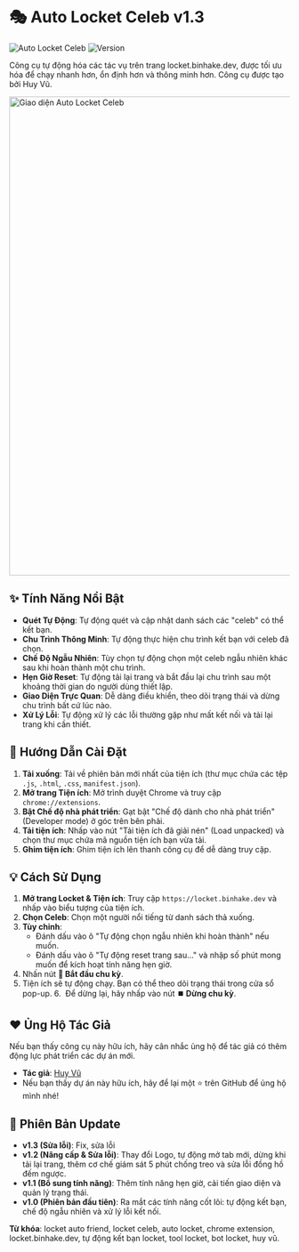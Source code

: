 # 🎭 Auto Locket Celeb v1.3

![Auto Locket Celeb](https://img.shields.io/badge/Auto%20Locket-Celeb-purple?style=for-the-badge&logo=github)
![Version](https://img.shields.io/badge/Version-v1.4-blue?style=for-the-badge)

Công cụ tự động hóa các tác vụ trên trang locket.binhake.dev, được tối ưu hóa để chạy nhanh hơn, ổn định hơn và thông minh hơn. Công cụ được tạo bởi Huy Vũ.

<img width="1070" height="861" alt="Giao diện Auto Locket Celeb" src="https://github.com/user-attachments/assets/c2249640-0c7e-41b2-8107-f8f24b5077b1" />

## ✨ Tính Năng Nổi Bật

- **Quét Tự Động**: Tự động quét và cập nhật danh sách các "celeb" có thể kết bạn.
- **Chu Trình Thông Minh**: Tự động thực hiện chu trình kết bạn với celeb đã chọn.
- **Chế Độ Ngẫu Nhiên**: Tùy chọn tự động chọn một celeb ngẫu nhiên khác sau khi hoàn thành một chu trình.
- **Hẹn Giờ Reset**: Tự động tải lại trang và bắt đầu lại chu trình sau một khoảng thời gian do người dùng thiết lập.
- **Giao Diện Trực Quan**: Dễ dàng điều khiển, theo dõi trạng thái và dừng chu trình bất cứ lúc nào.
- **Xử Lý Lỗi**: Tự động xử lý các lỗi thường gặp như mất kết nối và tải lại trang khi cần thiết.

## 🚀 Hướng Dẫn Cài Đặt

1.  **Tải xuống**: Tải về phiên bản mới nhất của tiện ích (thư mục chứa các tệp `.js`, `.html`, `.css`, `manifest.json`).
2.  **Mở trang Tiện ích**: Mở trình duyệt Chrome và truy cập `chrome://extensions`.
3.  **Bật Chế độ nhà phát triển**: Gạt bật "Chế độ dành cho nhà phát triển" (Developer mode) ở góc trên bên phải.
4.  **Tải tiện ích**: Nhấp vào nút "Tải tiện ích đã giải nén" (Load unpacked) và chọn thư mục chứa mã nguồn tiện ích bạn vừa tải.
5.  **Ghim tiện ích**: Ghim tiện ích lên thanh công cụ để dễ dàng truy cập.

## 💡 Cách Sử Dụng

1.  **Mở trang Locket & Tiện ích**: Truy cập `https://locket.binhake.dev` và nhấp vào biểu tượng của tiện ích.
2.  **Chọn Celeb**: Chọn một người nổi tiếng từ danh sách thả xuống.
3.  **Tùy chỉnh**:
    -   Đánh dấu vào ô "Tự động chọn ngẫu nhiên khi hoàn thành" nếu muốn.
    -   Đánh dấu vào ô "Tự động reset trang sau..." và nhập số phút mong muốn để kích hoạt tính năng hẹn giờ.
4.  Nhấn nút **🚀 Bắt đầu chu kỳ**.
5.  Tiện ích sẽ tự động chạy. Bạn có thể theo dõi trạng thái trong cửa sổ pop-up.
6.  Để dừng lại, hãy nhấp vào nút **⏹️ Dừng chu kỳ**.

## ❤️ Ủng Hộ Tác Giả

Nếu bạn thấy công cụ này hữu ích, hãy cân nhắc ủng hộ để tác giả có thêm động lực phát triển các dự án mới.

-   **Tác giả**: [Huy Vũ](https://beacons.ai/huyvu2512)
-   Nếu bạn thấy dự án này hữu ích, hãy để lại một ⭐ trên GitHub để ủng hộ mình nhé!

## 📄 Phiên Bản Update

- **v1.3 (Sửa lỗi)**: Fix, sửa lỗi
- **v1.2 (Nâng cấp & Sửa lỗi)**: Thay đổi Logo, tự động mở tab mới, dừng khi tải lại trang, thêm cơ chế giám sát 5 phút chống treo và sửa lỗi đồng hồ đếm ngược.
- **v1.1 (Bổ sung tính năng)**: Thêm tính năng hẹn giờ, cải tiến giao diện và quản lý trạng thái.
- **v1.0 (Phiên bản đầu tiên)**: Ra mắt các tính năng cốt lõi: tự động kết bạn, chế độ ngẫu nhiên và xử lý lỗi kết nối.

**Từ khóa**: locket auto friend, locket celeb, auto locket, chrome extension, locket.binhake.dev, tự động kết bạn locket, tool locket, bot locket, huy vũ.
